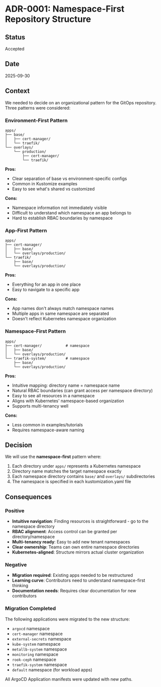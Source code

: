 # ADR-0001: Namespace-First Repository Structure

## Status

Accepted

## Date

2025-09-30

## Context

We needed to decide on an organizational pattern for the GitOps repository. Three patterns were considered:

### Environment-First Pattern
```
apps/
├── base/
│   ├── cert-manager/
│   └── traefik/
└── overlays/
    └── production/
        ├── cert-manager/
        └── traefik/
```

**Pros:**
- Clear separation of base vs environment-specific configs
- Common in Kustomize examples
- Easy to see what's shared vs customized

**Cons:**
- Namespace information not immediately visible
- Difficult to understand which namespace an app belongs to
- Hard to establish RBAC boundaries by namespace

### App-First Pattern
```
apps/
├── cert-manager/
│   ├── base/
│   └── overlays/production/
└── traefik/
    ├── base/
    └── overlays/production/
```

**Pros:**
- Everything for an app in one place
- Easy to navigate to a specific app

**Cons:**
- App names don't always match namespace names
- Multiple apps in same namespace are separated
- Doesn't reflect Kubernetes namespace organization

### Namespace-First Pattern
```
apps/
├── cert-manager/           # namespace
│   ├── base/
│   └── overlays/production/
└── traefik-system/         # namespace
    ├── base/
    └── overlays/production/
```

**Pros:**
- Intuitive mapping: directory name = namespace name
- Natural RBAC boundaries (can grant access per namespace directory)
- Easy to see all resources in a namespace
- Aligns with Kubernetes' namespace-based organization
- Supports multi-tenancy well

**Cons:**
- Less common in examples/tutorials
- Requires namespace-aware naming

## Decision

We will use the **namespace-first** pattern where:

1. Each directory under `apps/` represents a Kubernetes namespace
2. Directory name matches the target namespace exactly
3. Each namespace directory contains `base/` and `overlays/` subdirectories
4. The namespace is specified in each kustomization.yaml file

## Consequences

### Positive

- **Intuitive navigation**: Finding resources is straightforward - go to the namespace directory
- **RBAC alignment**: Access control can be granted per directory/namespace
- **Multi-tenancy ready**: Easy to add new tenant namespaces
- **Clear ownership**: Teams can own entire namespace directories
- **Kubernetes-aligned**: Structure mirrors actual cluster organization

### Negative

- **Migration required**: Existing apps needed to be restructured
- **Learning curve**: Contributors need to understand namespace-first thinking
- **Documentation needs**: Requires clear documentation for new contributors

### Migration Completed

The following applications were migrated to the new structure:

- `argocd` namespace
- `cert-manager` namespace
- `external-secrets` namespace
- `kube-system` namespace
- `metallb-system` namespace
- `monitoring` namespace
- `rook-ceph` namespace
- `traefik-system` namespace
- `default` namespace (for workload apps)

All ArgoCD Application manifests were updated with new paths.
